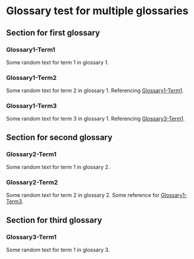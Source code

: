 # Glossary test for multiple glossaries

## Section for first glossary

<a id="term-Glossary1-Term1"></a>

### Glossary1-Term1
Some random text for term 1 in glossary 1.

<a id="term-Glossary1-Term2"></a>

### Glossary1-Term2
Some random text for term 2 in glossary 1. Referencing [Glossary1-Term1](#term-Glossary1-Term1).

<a id="term-Glossary1-Term3"></a>

### Glossary1-Term3
Some random text for term 3 in glossary 1. Referencing [Glossary3-Term1](#term-Glossary3-Term1).

## Section for second glossary

<a id="term-Glossary2-Term1"></a>

### Glossary2-Term1
Some random text for term 1 in glossary 2.

<a id="term-Glossary2-Term2"></a>

### Glossary2-Term2
Some random text for term 2 in glossary 2. Some reference for [Glossary1-Term3](#term-Glossary1-Term3).

## Section for third glossary

<a id="term-Glossary3-Term1"></a>

### Glossary3-Term1
Some random text for term 1 in glossary 3.
